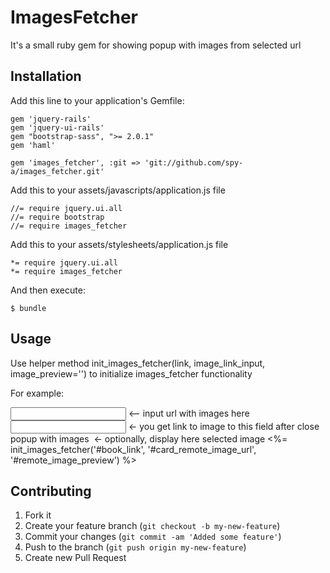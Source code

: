 # ImagesFetcher

It's a small ruby gem for showing popup with images from selected url

## Installation

Add this line to your application's Gemfile:

	gem 'jquery-rails'
	gem 'jquery-ui-rails'
	gem "bootstrap-sass", ">= 2.0.1"
	gem 'haml'

    gem 'images_fetcher', :git => 'git://github.com/spy-a/images_fetcher.git'

Add this to your assets/javascripts/application.js file

	//= require jquery.ui.all
	//= require bootstrap
	//= require images_fetcher

Add this to your assets/stylesheets/application.js file

    *= require jquery.ui.all
    *= require images_fetcher

And then execute:

    $ bundle

## Usage

Use helper method init_images_fetcher(link, image_link_input, image_preview='') to initialize images_fetcher functionality

For  example:

  <input type=text id="book_link">  <-- input url with images here 
  <input type=text id="card_remote_image_url">  <- you get link to image to this field after close popup with images
  <img id="remote_image_preview" /> <- optionally,  display here selected image
  <%= init_images_fetcher('#book_link', '#card_remote_image_url', '#remote_image_preview') %>

## Contributing

1. Fork it
2. Create your feature branch (`git checkout -b my-new-feature`)
3. Commit your changes (`git commit -am 'Added some feature'`)
4. Push to the branch (`git push origin my-new-feature`)
5. Create new Pull Request
